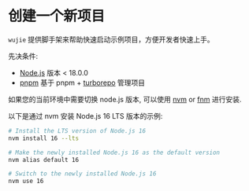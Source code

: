 # 创建一个新项目

`wujie` 提供脚手架来帮助快速启动示例项目，方便开发者快速上手。

先决条件:

- [Node.js](https://nodejs.org/en/) 版本 < 18.0.0
- [pnpm](https://pnpm.io/) 基于 pnpm + [turborepo](https://turborepo.org/docs/getting-started) 管理项目

如果您的当前环境中需要切换 node.js 版本, 可以使用 [nvm](https://github.com/nvm-sh/nvm) or [fnm](https://github.com/Schniz/fnm) 进行安装.

以下是通过 nvm 安装 Node.js 16 LTS 版本的示例:


```bash
# Install the LTS version of Node.js 16
nvm install 16 --lts

# Make the newly installed Node.js 16 as the default version
nvm alias default 16

# Switch to the newly installed Node.js 16
nvm use 16
```
